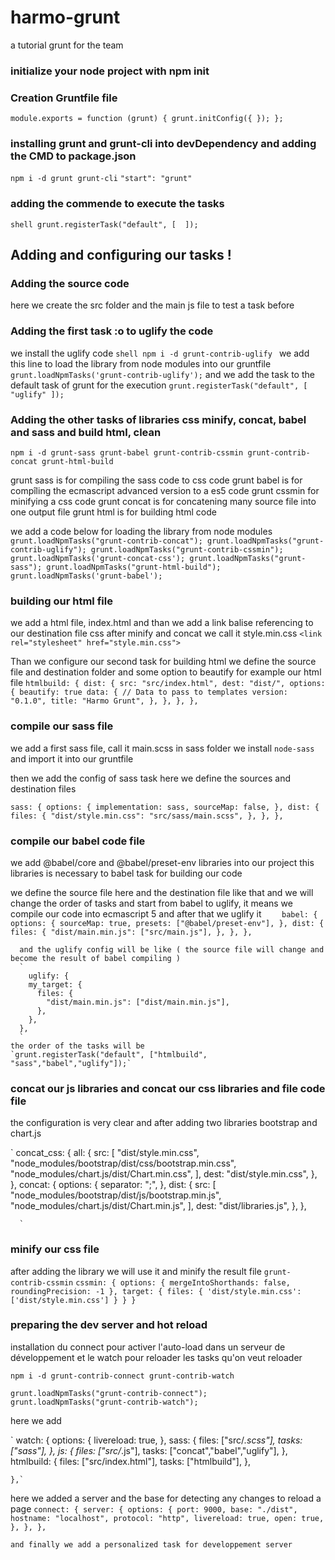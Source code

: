 # harmo-grunt
a tutorial grunt for the team
### initialize your node project with npm init
### Creation Gruntfile file
`module.exports = function (grunt) {
  grunt.initConfig({
  });
};`
### installing grunt and grunt-cli into devDependency and adding the CMD to package.json
`npm i -d grunt grunt-cli`
`"start": "grunt"`
### adding the commende to execute the tasks
```shell grunt.registerTask("default", [  ]);```

## Adding and configuring our tasks !
### Adding the source code
here we create the src folder and the main js file to test a task before
### Adding the first task :o to uglify the code
we install the uglify code
```shell npm i -d grunt-contrib-uglify ```
 we add this line to load the library from node modules into our gruntfile `grunt.loadNpmTasks('grunt-contrib-uglify');`
 and we add the task to the default task of grunt for the execution
 `grunt.registerTask("default", [ "uglify" ]);`
 ### Adding the other tasks of libraries css minify, concat, babel and sass and build html, clean
`npm i -d grunt-sass grunt-babel grunt-contrib-cssmin grunt-contrib-concat grunt-html-build`
 
  grunt sass is for compiling the sass code to css code
  grunt babel is for compîling the ecmascript advanced version to a es5 code
  grunt cssmin for minifying a css code
  grunt concat is for concatening many source file into one output file
  grunt html is for building html code

we add a code below for loading the library from node modules
`
 grunt.loadNpmTasks("grunt-contrib-concat");
 grunt.loadNpmTasks("grunt-contrib-uglify");
 grunt.loadNpmTasks("grunt-contrib-cssmin");
 grunt.loadNpmTasks('grunt-concat-css');
 grunt.loadNpmTasks("grunt-sass");
 grunt.loadNpmTasks("grunt-html-build");
 grunt.loadNpmTasks('grunt-babel');
`
### building our html file
we add a html file, index.html
and than we add a link balise referencing to our destination file css after minify and concat we call it style.min.css
`<link rel="stylesheet" href="style.min.css">`

Than we configure our second task for building html we define the source file and destination folder and some option to beautify for example our html file 
`
     htmlbuild: {
        dist: {
          src: "src/index.html",
          dest: "dist/",
          options: {
            beautify: true
            data: {
              // Data to pass to templates
              version: "0.1.0",
              title: "Harmo Grunt",
            },
          },
        },
      },
      `

### compile our sass file
we add a first sass file, call it main.scss in sass folder
we install `node-sass` and import it into our gruntfile

then we add the config of sass task here we define the sources and destination files

`sass: {
        options: {
          implementation: sass,
          sourceMap: false,
        },
        dist: {
          files: {
            "dist/style.min.css": "src/sass/main.scss",
          },
        },
      },`

### compile our babel code file
we add @babel/core and @babel/preset-env libraries into our project this libraries is necessary to babel task for building our code

we define the source file here and the destination file like that and we will change the order of tasks and start from babel to uglify, it means we compile our code into ecmascript 5 and after that we uglify it
`    babel: {
        options: {
          sourceMap: true,
          presets: ["@babel/preset-env"],
        },
        dist: {
          files: {
            "dist/main.min.js": ["src/main.js"],
          },
        },
      },`

      and the uglify config will be like ( the source file will change and become the result of babel compiling )
      `
        uglify: {
        my_target: {
          files: {
            "dist/main.min.js": ["dist/main.min.js"],
          },
        },
      },
      `
    the order of the tasks will be 
    `grunt.registerTask("default", ["htmlbuild", "sass","babel","uglify"]);`
  
### concat our js libraries and concat our css libraries and file code file

the configuration is very clear and after adding two libraries bootstrap and chart.js 

`     concat_css: {
        all: {
          src: [
            "dist/style.min.css",
            "node_modules/bootstrap/dist/css/bootstrap.min.css",
            "node_modules/chart.js/dist/Chart.min.css",
          ],
          dest: "dist/style.min.css",
        },
      },
       concat: {
        options: {
          separator: ";",
        },
        dist: {
          src: [
            "node_modules/bootstrap/dist/js/bootstrap.min.js",
            "node_modules/chart.js/dist/Chart.min.js",
          ],
          dest: "dist/libraries.js",
        },
      },
      
      `
### minify our css file 
after adding the library we will use it and minify the result file `grunt-contrib-cssmin`
`
cssmin: {
  options: {
    mergeIntoShorthands: false,
    roundingPrecision: -1
  },
  target: {
    files: {
      'dist/style.min.css': ['dist/style.min.css']
    }
  }
}
`
 ### preparing the dev server and hot reload

installation du connect pour activer l'auto-load dans un serveur de développement et le watch pour reloader les tasks qu'on veut reloader

`npm i -d grunt-contrib-connect grunt-contrib-watch`

 `grunt.loadNpmTasks("grunt-contrib-connect");
  grunt.loadNpmTasks("grunt-contrib-watch");`

here we add 

   ` watch: {
      options: {
        livereload: true,
      },
      sass: {
        files: ["src/*.scss"],
        tasks: ["sass"],
      },
      js: {
        files: ["src/*.js"],
        tasks: ["concat","babel","uglify"],
      },
      htmlbuild: {
        files: ["src/index.html"],
        tasks: ["htmlbuild"],
      },
 
    },`

here we added a server and the base for detecting any changes to reload a page
    `
        connect: {
      server: {
        options: {
          port: 9000,
          base: "./dist",
          hostname: "localhost",
          protocol: "http",
          livereload: true,
          open: true,
        },
      },
    },
    `

    and finally we add a personalized task for developpement server
